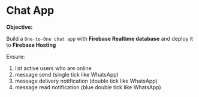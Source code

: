 # Chat App
**Objective:**

Build a  `One-to-One chat app` with **Firebase Realtime database** and deploy it to **Firebase Hosting**

Ensure:

1. list active users who are online
2. message send (single tick like WhatsApp) 
3. message delivery notification (double tick like WhatsApp)
4. message read notification (blue double tick like WhatsApp)

